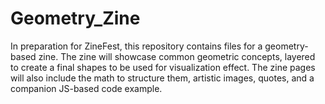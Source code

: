 # Geometry_Zine
In preparation for ZineFest, this repository contains files for a geometry-based zine. The zine will showcase common geometric concepts, layered to create a final shapes to be used for visualization effect. The zine pages will also include the math to structure them, artistic images, quotes, and a companion JS-based code example. 
